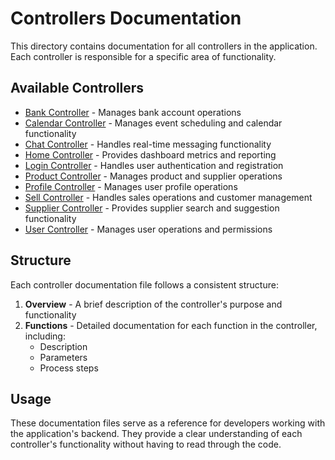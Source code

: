 # Controllers Documentation

This directory contains documentation for all controllers in the application. Each controller is responsible for a specific area of functionality.

## Available Controllers

- [Bank Controller](bank.md) - Manages bank account operations
- [Calendar Controller](calendarController.md) - Manages event scheduling and calendar functionality
- [Chat Controller](chat.md) - Handles real-time messaging functionality
- [Home Controller](home.md) - Provides dashboard metrics and reporting
- [Login Controller](login.md) - Handles user authentication and registration
- [Product Controller](product.md) - Manages product and supplier operations
- [Profile Controller](profile.md) - Manages user profile operations
- [Sell Controller](sell.md) - Handles sales operations and customer management
- [Supplier Controller](supplier.md) - Provides supplier search and suggestion functionality
- [User Controller](user.md) - Manages user operations and permissions

## Structure

Each controller documentation file follows a consistent structure:

1. **Overview** - A brief description of the controller's purpose and functionality
2. **Functions** - Detailed documentation for each function in the controller, including:
   - Description
   - Parameters
   - Process steps

## Usage

These documentation files serve as a reference for developers working with the application's backend. They provide a clear understanding of each controller's functionality without having to read through the code.